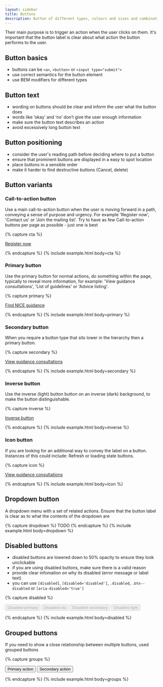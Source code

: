 ```yaml
---
layout: sidebar
title: Buttons
description: Button of different types, colours and sizes and combination of buttons
---
```


Their main purpose is to trigger an action when the user clicks on them. It's important that the button label is clear about what action the button performs to the user.


## Button basics

- buttons can be `<a>`, `<button>` or `<input type="submit">`
- use correct semantics for the button element
- use BEM modifiers for different types

## Button text

- wording on buttons should be clear and inform the user what the button does
- words like ‘okay’ and ‘no’ don’t give the user enough information
- make sure the button text describes an action
- avoid excessively long button text

## Button positioning

- consider the user's reading path before deciding where to put a button
- ensure that prominent buttons are displayed in a easy to spot location
- place buttons in a sensible order 
- make it harder to find destructive buttons (Cancel, delete)

## Button variants

### Call-to-action button

Use a main call-to-action button when the user is moving forward in a path, conveying a sense of purpose and urgency. 
For example 'Register now', 'Contact us' or 'Join the mailing list'. Try to have as few Call-to-action buttons per page as possible - just one is best

{% capture cta %}
<p><a href="#" class="btn btn--cta">Register now</a></p>
{% endcapture %}
{% include example.html body=cta %}

### Primary button

Use the primary button for normal actions, do something within the page, typically to reveal more information, for example: 'View guidance consultations', 'List of guidelines' or 'Advice listing'.

{% capture primary %}
<p><a href="#" class="btn">Find NICE guidance</a></p>
{% endcapture %}
{% include example.html body=primary %}

### Secondary button
When you require a button type that sits lower in the hierarchy then a primary button. 

{% capture secondary %}
<p><a href="#" class="btn btn--secondary">View guidance consultations</a></p>
{% endcapture %}
{% include example.html body=secondary %}

### Inverse button
Use the inverse (light) button button on an inverse (dark) background, to make the button distinguishable.

{% capture inverse %}
<p class="panel panel--inverse">
    <a href="#" class="btn btn--inverse">Inverse button</a>
</p>
{% endcapture %}
{% include example.html body=inverse %}

### Icon button
If you are looking for an additional way to convey the label on a button. Instances of this could include: Refresh or loading state buttons.

{% capture icon %}
<p><a href="#" class="btn"><span class="icon icon--pathways" aria-hidden="true"></span> View guidance consultations</a></p>
{% endcapture %}
{% include example.html body=icon %}

## Dropdown button
A dropdown menu with a set of related actions. Ensure that the button label is clear as to what the contents of the dropdown are

{% capture dropdown %}
TODO
{% endcapture %}
{% include example.html body=dropdown %}

## Disabled buttons
- disabled buttons are lowered down to 50% opacity to ensure they look unclickable
- if you are using disabled buttons, make sure there is a valid reason
- provide clear infomation on why its disabled (error message or label text)
- you can use `[disabled]`, `[disabled='disabled']`, `.disabled`, `.btn--disabled` or `[aria-disabled='true']`

{% capture disabled %}
<p>
    <button type="button" class="btn" disabled>Disabled primary</button>
    <button type="button" class="btn btn--cta" disabled>Disabled cta</button>
    <button type="button" class="btn btn--secondary" disabled>Disabled secondary</button>
    <button type="button" class="btn btn--light" disabled>Disabled light</button>
</p>
{% endcapture %}
{% include example.html body=disabled %}

## Grouped buttons
If you need to show a close relationship between multiple buttons, used grouped buttons

{% capture groups %}
<p>
    <button type="button" class="btn">Primary action</button>
    <button type="button" class="btn btn--secondary">Secondary action</button>
</p>
{% endcapture %}
{% include example.html body=groups %}
